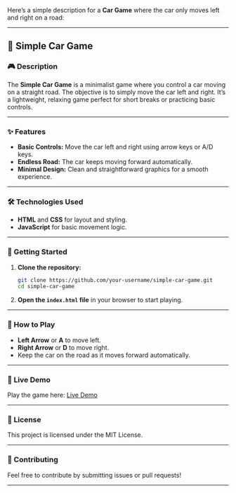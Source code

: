 Here’s a simple description for a **Car Game** where the car only moves left and right on a road:

---

## 🚗 Simple Car Game

### 🎮 Description  
The **Simple Car Game** is a minimalist game where you control a car moving on a straight road. The objective is to simply move the car left and right. It’s a lightweight, relaxing game perfect for short breaks or practicing basic controls.

---

### ✨ Features  
- **Basic Controls:** Move the car left and right using arrow keys or A/D keys.  
- **Endless Road:** The car keeps moving forward automatically.  
- **Minimal Design:** Clean and straightforward graphics for a smooth experience.  

---

### 🛠️ Technologies Used  
- **HTML** and **CSS** for layout and styling.  
- **JavaScript** for basic movement logic.  

---

### 🚀 Getting Started  
1. **Clone the repository:**  
    ```sh
    git clone https://github.com/your-username/simple-car-game.git
    cd simple-car-game
    ```
2. **Open the `index.html` file** in your browser to start playing.

---

### 🎲 How to Play  
- **Left Arrow** or **A** to move left.  
- **Right Arrow** or **D** to move right.  
- Keep the car on the road as it moves forward automatically.  

---

### 🔗 Live Demo  
Play the game here: [Live Demo](https://your-username.github.io/simple-car-game/)  

---

### 📜 License  
This project is licensed under the MIT License.  

---

### 🤝 Contributing  
Feel free to contribute by submitting issues or pull requests!  

---
